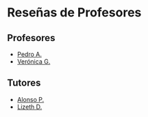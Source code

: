 # Reseñas de Profesores

## Profesores
  * [Pedro A.](resenas_profesores/pedro_a.md)
  * [Verónica G.](resenas_profesores/veronica_g.md)

## Tutores
  * [Alonso P.](resenas_profesores/alonso_p.md)
  * [Lizeth D.](resenas_profesores/lizeth_d.md)